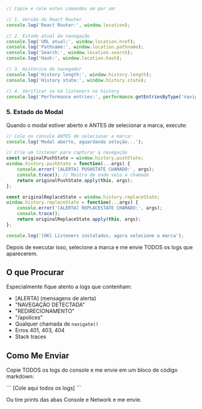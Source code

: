 ```javascript
// Copie e cole estes comandos um por um:

// 1. Versão do React Router
console.log('React Router:', window.location);

// 2. Estado atual da navegação
console.log('URL atual:', window.location.href);
console.log('Pathname:', window.location.pathname);
console.log('Search:', window.location.search);
console.log('Hash:', window.location.hash);

// 3. Histórico do navegador
console.log('History length:', window.history.length);
console.log('History state:', window.history.state);

// 4. Verificar se há listeners no history
console.log('Performance entries:', performance.getEntriesByType('navigation'));
```

### 5. Estado do Modal
Quando o modal estiver aberto e ANTES de selecionar a marca, execute:

```javascript
// Cole no console ANTES de selecionar a marca:
console.log('Modal aberto, aguardando seleção...');

// Crie um listener para capturar a navegação
const originalPushState = window.history.pushState;
window.history.pushState = function(...args) {
    console.error('[ALERTA] PUSHSTATE CHAMADO:', args);
    console.trace(); // Mostra de onde veio a chamada
    return originalPushState.apply(this, args);
};

const originalReplaceState = window.history.replaceState;
window.history.replaceState = function(...args) {
    console.error('[ALERTA] REPLACESTATE CHAMADO:', args);
    console.trace();
    return originalReplaceState.apply(this, args);
};

console.log('[OK] Listeners instalados, agora selecione a marca');
```

Depois de executar isso, selecione a marca e me envie TODOS os logs que aparecerem.

## O que Procurar

Especialmente fique atento a logs que contenham:
- [ALERTA] (mensagens de alerta)
- "NAVEGAÇÃO DETECTADA"
- "REDIRECIONAMENTO"
- "/apolices"
- Qualquer chamada de `navigate()`
- Erros 401, 403, 404
- Stack traces

## Como Me Enviar

Copie TODOS os logs do console e me envie em um bloco de código markdown:

\`\`\`
[Cole aqui todos os logs]
\`\`\`

Ou tire prints das abas Console e Network e me envie.
